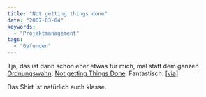 ```yaml
---
title: "Not getting things done"
date: "2007-03-04"
keywords:
  - "Projektmanagement"
tags:
  - "Gefunden"
---
```


Tja, das ist dann schon eher etwas für mich, mal statt dem ganzen [Ordnungswahn](http://de.wikipedia.org/wiki/Getting_Things_Done): [Not getting Things Done](http://www.lookshiny.com/2007/03/02/not-getting-things-done/): Fantastisch. \[[via](http://webworkerdaily.com/2007/03/04/an-alternative-to-getting-things-done-ngtd/)\]

Das Shirt ist natürlich auch klasse.
